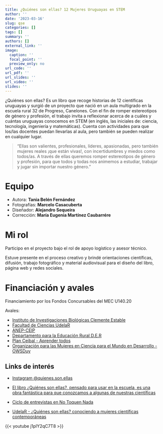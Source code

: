 ```yaml
---
title: ¿Quiénes son ellas? 12 Mujeres Uruguayas en STEM
author: ''
date: '2023-03-16'
slug: qse
categories: []
tags: []
summary: ''
authors: []
external_link: ''
image:
  caption: ''
  focal_point: ''
  preview_only: no
url_code: ''
url_pdf: ''
url_slides: ''
url_video: ''
slides: ''
---
```


¿Quiénes son ellas? Es un libro que recoge historias de 12 científicas uruguayas y surgió de un proyecto que nació en un aula multigrado en la escuela rural 32 de Progreso, Canelones. Con el fin de romper estereotipos de género y profesión, el trabajo invita a reflexionar acerca de a cuáles y cuántas uruguayas conocemos en STEM (en inglés, las iniciales de: ciencia, tecnología, ingeniería y matemáticas). Cuenta con actividades para que los/las docentes puedan llevarlas al aula, pero también se pueden realizar en cualquier lugar.


> “Ellas son valientes, profesionales, líderes, apasionadas, pero también mujeres reales ¡que están vivas!, con incertidumbres y miedos como todos/as. A través de ellas queremos romper estereotipos de género y profesión, para que todos y todas nos animemos a estudiar, trabajar y jugar sin importar nuestro género.”

# Equipo

- Autora: **Tania Belén Fernández**
- Fotografías: **Marcelo Casacuberta**
- Diseñador: **Alejandro Sequeira**
- Corrección: **María Eugenia Martínez Caubarrére**

# Mi rol

Participo en el proyecto bajo el rol de apoyo logístico y asesor técnico.

Estuve presente en el proceso creativo y brindé orientaciones científicas, difusión, trabajo fotográfico y material audiovisual para el diseño del libro, página web y redes sociales.

# Financiación y avales

Financiamiento por los Fondos Concursables del MEC U140.20

Avales:

- [Instituto de Investigaciones Biológicas Clemente Estable](https://www.gub.uy/ministerio-educacion-cultura/iibce)
- [Facultad de Ciencias UdelaR](https://www.fcien.edu.uy/)
- [ANEP-CEIP](https://www.dgeip.edu.uy/documentos/2023/portal/index.html)
- [Departamento para la Educación Rural D.E.R](https://www.dgeip.edu.uy/departamentos/rural/)
- [Plan Ceibal - Aprender todos](https://ceibal.edu.uy/)
- [Organización para las Mujeres en Ciencia para el Mundo en Desarrollo - OWSDuy](https://owsd.net/network/uruguay)

## Links de interés

- [Instagram @quienes.son.ellas](https://www.instagram.com/quienes.son.ellas/)

- [El libro ¿Quiénes son ellas?, pensado para usar en la escuela, es una obra fantástica para que conozcamos a algunas de nuestras científicas](https://ladiaria.com.uy/ciencia/articulo/2021/12/el-libro-quienes-son-ellas-pensado-para-usar-en-la-escuela-es-una-obra-fantastica-para-que-conozcamos-a-algunas-de-nuestras-cientificas/)

- [Ciclo de entrevistas en No Toquen Nada](https://delsol.uy/notoquennada/entrevistas/la-cientifica-de-biblioteca-que-estudia-la-falta-de-mujeres-en-tecnologia-e-ingenieria)

- [UdelaR - ¿Quiénes son ellas? conociendo a mujeres científicas contemporáneas](https://udelar.edu.uy/portal/2022/03/quienes-son-ellas-conociendo-a-mujeres-cientificas-contemporaneas/)

{{< youtube j1pIY2qC7T8 >}}
